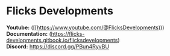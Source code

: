# Flicks  Developments

**Youtube:**  ([[https://www.youtube.com/@FlicksDevelopments)))
<br>
**Documentation:** (https://flicks-developments.gitbook.io/flicksdevelopments)
<br>
**Discord:** https://discord.gg/PBun4RyvBU

